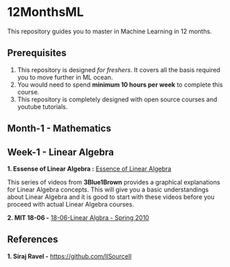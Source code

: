 # 12MonthsML
This repository guides you to master in Machine Learning in 12 months.

## Prerequisites

1. This repository is designed *for freshers*. It covers all the basis required you to move further in ML ocean.
2. You would need to spend **minimum 10 hours per week** to complete this course.
3. This repository is completely designed with open source courses and youtube tutorials.


## Month-1 - Mathematics 

## Week-1 - Linear Algebra

  **1. Essense of Linear Algebra :** [Essence of Linear Algebra](https://www.youtube.com/watch?v=kjBOesZCoqc&index=1&list=PLZHQObOWTQDPD3MizzM2xVFitgF8hE_ab) 
  
  This series of videos from **3Blue1Brown** provides a graphical explanations for Linear Algebra concepts. This will give you a basic understandings about Linear Algebra and it is good to start with these videos before you proceed with actual Linear Algebra courses.

  **2. MIT 18-06 -** [18-06-Linear Algbra - Spring 2010](https://ocw.mit.edu/courses/mathematics/18-06-linear-algebra-spring-2010/)



## References

  **1. Siraj Ravel -** https://github.com/llSourcell



